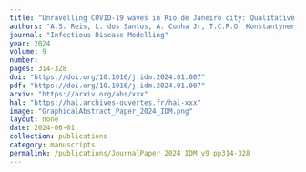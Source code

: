 ```yaml
---
title: "Unravelling COVID-19 waves in Rio de Janeiro city: Qualitative insights from nonlinear dynamic analysis"
authors: "A.S. Reis, L. dos Santos, A. Cunha Jr, T.C.R.O. Konstantyner, E.E.N. Macau"
journal: "Infectious Disease Modelling"
year: 2024
volume: 9
number: 
pages: 314-328
doi: "https://doi.org/10.1016/j.idm.2024.01.007"
pdf: "https://doi.org/10.1016/j.idm.2024.01.007"
arxiv: "https://arxiv.org/abs/xxx"
hal: "https://hal.archives-ouvertes.fr/hal-xxx"
image: "GraphicalAbstract_Paper_2024_IDM.png"
layout: none
date: 2024-06-01
collection: publications
category: manuscripts
permalink: /publications/JournalPaper_2024_IDM_v9_pp314-328
---
```



